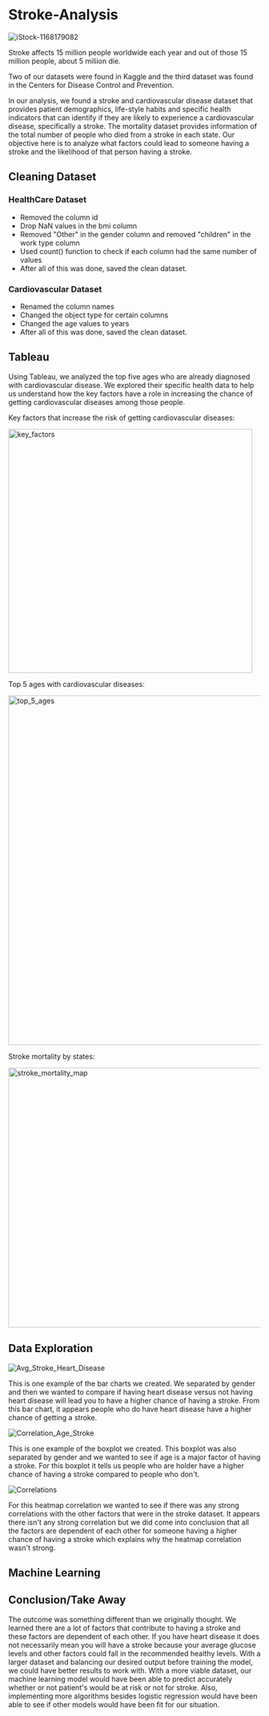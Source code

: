 # Stroke-Analysis
![iStock-1168179082](https://user-images.githubusercontent.com/60836219/109908654-829a0e80-7c59-11eb-89e6-eb4c78c955c3.jpg)

Stroke affects 15 million people worldwide each year and out of those 15 million people, about 5 miliion die.

Two of our datasets were found in Kaggle and the third dataset was found in the Centers for Disease Control and Prevention.

In our analysis, we found a stroke and cardiovascular disease dataset that provides patient demographics, life-style habits and specific health indicators that can identify if they are likely to experience a cardiovascular disease, specifically a stroke. The mortality dataset provides information of the total number of people who died from a stroke in each state. Our objective here is to analyze what factors could lead to someone having a stroke and the likelihood of that person having a stroke. 

## Cleaning Dataset

### HealthCare Dataset
* Removed the column id
* Drop NaN values in the bmi column
* Removed "Other" in the gender column and removed "children" in the work type column
* Used count() function to check if each column had the same number of values
* After all of this was done, saved the clean dataset.

### Cardiovascular Dataset
* Renamed the column names
* Changed the object type for certain columns
* Changed the age values to years
* After all of this was done, saved the clean dataset.

## Tableau
Using Tableau, we analyzed the top five ages who are already diagnosed with cardiovascular disease. We explored their specific health data to help us understand how the key factors have a role in increasing the chance of getting cardiovascular diseases among those people. 

Key factors that increase the risk of getting cardiovascular diseases:

<img width="487" alt="key_factors" src="https://user-images.githubusercontent.com/70189344/109913954-c7c33e00-7c63-11eb-88a8-b3652f46f720.png">

Top 5 ages with cardiovascular diseases:

<img width="698" alt="top_5_ages" src="https://user-images.githubusercontent.com/70189344/109913981-d7db1d80-7c63-11eb-8276-06d9a2d536ed.png">

Stroke mortality by states:

<img width="519" alt="stroke_mortality_map" src="https://user-images.githubusercontent.com/70189344/109913989-dad60e00-7c63-11eb-89ea-fde638df30bd.png">

## Data Exploration
![Avg_Stroke_Heart_Disease](https://user-images.githubusercontent.com/60836219/109912056-356d6b00-7c60-11eb-9ff5-374304f822a8.png)

This is one example of the bar charts we created. We separated by gender and then we wanted to compare if having heart disease versus not having heart disease will lead you to have a higher chance of having a stroke. From this bar chart, it appears people who do have heart disease have a higher chance of getting a stroke.

![Correlation_Age_Stroke](https://user-images.githubusercontent.com/60836219/109912062-38685b80-7c60-11eb-8dcd-72506a47f53e.png)

This is one example of the boxplot we created. This boxplot was also separated by gender and we wanted to see if age is a major factor of having a stroke. For this boxplot it tells us people who are holder have a higher chance of having a stroke compared to people who don't.

![Correlations](https://user-images.githubusercontent.com/60836219/109912072-3bfbe280-7c60-11eb-8bdc-1b5d243f83a6.png)

For this heatmap correlation we wanted to see if there was any strong correlations with the other factors that were in the stroke dataset. It appears there isn't any strong correlation but we did come into conclusion that all the factors are dependent of each other for someone having a higher chance of having a stroke which explains why the heatmap correlation wasn't strong.

## Machine Learning


## Conclusion/Take Away
The outcome was something different than we originally thought. We learned there are a lot of factors that contribute to having a stroke and these factors are dependent of each other. If you have heart disease it does not necessarily mean you will have a stroke because your average glucose levels and other factors could fall in the recommended healthy levels. With a larger dataset and balancing our desired output before training the model, we could have better results to work with. With a more viable dataset, our machine learning model would have been able to predict accurately whether or not patient's would be at risk or not for stroke. Also, implementing more algorithms besides logistic regression would have been able to see if other models would have been fit for our situation.




